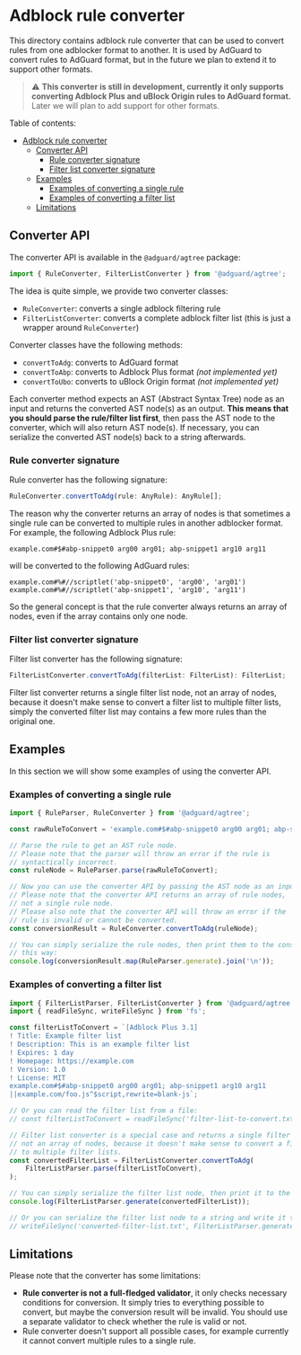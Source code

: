 # Adblock rule converter

This directory contains adblock rule converter that can be used to convert rules from one adblocker format to another.
It is used by AdGuard to convert rules to AdGuard format, but in the future we plan to extend it to support other
formats.

>
> :warning: **This converter is still in development, currently it only supports converting Adblock Plus and uBlock
> Origin rules to AdGuard format.** Later we will plan to add support for other formats.
>

Table of contents:

- [Adblock rule converter](#adblock-rule-converter)
    - [Converter API](#converter-api)
        - [Rule converter signature](#rule-converter-signature)
        - [Filter list converter signature](#filter-list-converter-signature)
    - [Examples](#examples)
        - [Examples of converting a single rule](#examples-of-converting-a-single-rule)
        - [Examples of converting a filter list](#examples-of-converting-a-filter-list)
    - [Limitations](#limitations)

## Converter API

The converter API is available in the `@adguard/agtree` package:

```ts
import { RuleConverter, FilterListConverter } from '@adguard/agtree';
```

The idea is quite simple, we provide two converter classes:

- `RuleConverter`: converts a single adblock filtering rule
- `FilterListConverter`: converts a complete adblock filter list (this is just a wrapper around `RuleConverter`)

Converter classes have the following methods:

- `convertToAdg`: converts to AdGuard format
- `convertToAbp`: converts to Adblock Plus format *(not implemented yet)*
- `convertToUbo`: converts to uBlock Origin format *(not implemented yet)*

Each converter method expects an AST (Abstract Syntax Tree) node as an input and returns the converted AST node(s) as an
output. **This means that you should parse the rule/filter list first**, then pass the AST node to the converter, which
will also return AST node(s). If necessary, you can serialize the converted AST node(s) back to a string afterwards.

### Rule converter signature

Rule converter has the following signature:

```ts
RuleConverter.convertToAdg(rule: AnyRule): AnyRule[];
```

The reason why the converter returns an array of nodes is that sometimes a single rule can be converted to multiple
rules in another adblocker format. For example, the following Adblock Plus rule:

```adblock
example.com#$#abp-snippet0 arg00 arg01; abp-snippet1 arg10 arg11
```

will be converted to the following AdGuard rules:

```adblock
example.com#%#//scriptlet('abp-snippet0', 'arg00', 'arg01')
example.com#%#//scriptlet('abp-snippet1', 'arg10', 'arg11')
```

So the general concept is that the rule converter always returns an array of nodes, even if the array contains only one
node.

### Filter list converter signature

Filter list converter has the following signature:

```ts
FilterListConverter.convertToAdg(filterList: FilterList): FilterList;
```

Filter list converter returns a single filter list node, not an array of nodes, because it doesn't make sense to convert
a filter list to multiple filter lists, simply the converted filter list may contains a few more rules than the original
one.

## Examples

In this section we will show some examples of using the converter API.

### Examples of converting a single rule

```ts
import { RuleParser, RuleConverter } from '@adguard/agtree';

const rawRuleToConvert = 'example.com#$#abp-snippet0 arg00 arg01; abp-snippet1 arg10 arg11';

// Parse the rule to get an AST rule node.
// Please note that the parser will throw an error if the rule is
// syntactically incorrect.
const ruleNode = RuleParser.parse(rawRuleToConvert);

// Now you can use the converter API by passing the AST node as an input.
// Please note that the converter API returns an array of rule nodes,
// not a single rule node.
// Please also note that the converter API will throw an error if the
// rule is invalid or cannot be converted.
const conversionResult = RuleConverter.convertToAdg(ruleNode);

// You can simply serialize the rule nodes, then print them to the console
// this way:
console.log(conversionResult.map(RuleParser.generate).join('\n'));
```

### Examples of converting a filter list

```ts
import { FilterListParser, FilterListConverter } from '@adguard/agtree';
import { readFileSync, writeFileSync } from 'fs';

const filterListToConvert = `[Adblock Plus 3.1]
! Title: Example filter list
! Description: This is an example filter list
! Expires: 1 day
! Homepage: https://example.com
! Version: 1.0
! License: MIT
example.com#$#abp-snippet0 arg00 arg01; abp-snippet1 arg10 arg11
||example.com/foo.js^$script,rewrite=blank-js`;

// Or you can read the filter list from a file:
// const filterListToConvert = readFileSync('filter-list-to-convert.txt', 'utf8');

// Filter list converter is a special case and returns a single filter list node,
// not an array of nodes, because it doesn't make sense to convert a filter list
// to multiple filter lists.
const convertedFilterList = FilterListConverter.convertToAdg(
    FilterListParser.parse(filterListToConvert),
);

// You can simply serialize the filter list node, then print it to the console
console.log(FilterListParser.generate(convertedFilterList));

// Or you can serialize the filter list node to a string and write it to a file
// writeFileSync('converted-filter-list.txt', FilterListParser.generate(convertedFilterList));
```

## Limitations

Please note that the converter has some limitations:

- **Rule converter is not a full-fledged validator**, it only checks necessary conditions for conversion. It simply
  tries to everything possible to convert, but maybe the conversion result will be invalid. You should use a separate
  validator to check whether the rule is valid or not.
- Rule converter doesn't support all possible cases, for example currently it cannot convert multiple rules to a single
  rule.
